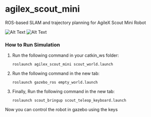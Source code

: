 # agilex_scout_mini
ROS-based SLAM and trajectory planning for AgileX Scout Mini Robot

![Alt Text](https://i.ibb.co/tmrRK3K/ros.gif) ![Alt Text](https://iili.io/HvutlHP.md.gif)

### How to Run Simulation

1. Run the following command in your catkin_ws folder:

   ```shell
   roslaunch agilex_scout_mini scout_world.launch
   ```
2. Run the following command in the new tab:

   ```shell
   roslaunch gazebo_ros empty_world.launch
   ```

3. Finally, Run the following command in the new tab:

   ```shell
   roslaunch scout_bringup scout_teleop_keyboard.launch
   ```

Now you can control the robot in gazebo using the keys
